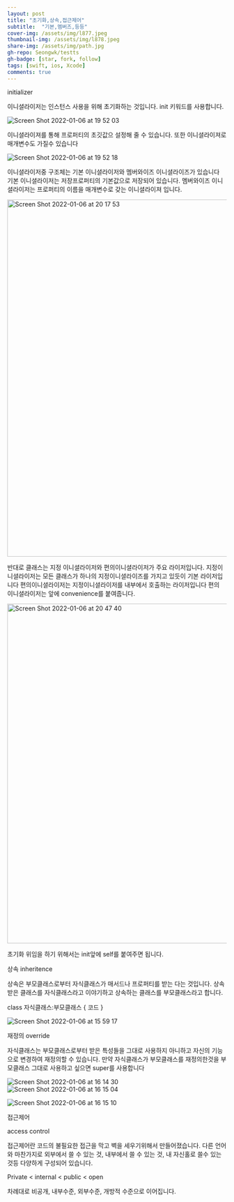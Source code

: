 ```yaml
---
layout: post
title: "초기화,상속,접근제어" 
subtitle:  "기본,멤버즈,등등"
cover-img: /assets/img/l877.jpeg
thumbnail-img: /assets/img/l878.jpeg
share-img: /assets/img/path.jpg
gh-repo: Seongwk/testts
gh-badge: [star, fork, follow]
tags: [swift, ios, Xcode]
comments: true
---
```



initializer

이니셜라이저는 인스턴스 사용을 위해 초기화하는 것입니다.
init 키워드를 사용합니다.

![Screen Shot 2022-01-06 at 19 52 03](https://user-images.githubusercontent.com/40172001/148376726-659ae195-47ec-4101-b7e3-ae96916bbde1.png)


이니셜라이져를 통해 프로퍼티의 초깃값으 설정해 줄 수 있습니다. 
또한 이니셜라이져로 매개변수도 가질수 있습니다

![Screen Shot 2022-01-06 at 19 52 18](https://user-images.githubusercontent.com/40172001/148377213-6733832e-1e04-494a-82f0-8cb53c88418d.png)


이니셜라이저중  구조체는 기본 이니셜라이저와 멤버와이즈 이니셜라이즈가 있습니다
기본 이니셜라이저는 저장프로퍼티의 기본값으로 저장되어 있습니다.
멤버와이즈 이니셜라이저는 프로퍼티의 이름을 매개변수로 갖는 이니셜라이져 입니다.

<img width="819" alt="Screen Shot 2022-01-06 at 20 17 53" src="https://user-images.githubusercontent.com/40172001/148377154-8860736d-326f-479b-953b-22c7b5702c98.png">

반대로 클래스는 지정 이니셜라이저와 편의이니셜라이저가 주요 라이저입니다.
지정이니셜라이저는 모든 클래스가 하나의 지정이니셜라이즈를 가지고 있듯이 기본 라이저입니다
편의이니셜라이저는 지정이니셜라이저를 내부에서 호출하는 라이저입니다
편의 이니셜라이저는 앞에 convenience를 붙여줍니다.


<img width="779" alt="Screen Shot 2022-01-06 at 20 47 40" src="https://user-images.githubusercontent.com/40172001/148378800-4491980e-45fe-43a1-9152-66ec870faac0.png">

초기화 위임을 하기 위해서는 init앞에 self를 붙여주면 됩니다.


상속
inheritence

상속은 부모클래스로부터 자식클래스가 매서드나 프로퍼티를 받는 다는 것입니다.
상속받은 클래스를 자식클래스라고 이야기하고 상속하는 클래스를 부모클래스라고 합니다.

class 자식클래스:부모클래스
{
  코드
}

![Screen Shot 2022-01-06 at 15 59 17](https://user-images.githubusercontent.com/40172001/148377003-da698fd3-7f36-4c90-bd44-1fd4c8f519d2.png)




재정의
override

자식클래스는 부모클래스로부터 받은 특성들을 그대로 사용하지 아니하고 자신의 기능으로 변경하여 재정의할 수 있습니다.
만약 자식클래스가 부모클래스를 재정의한것을 부모클래스 그대로 사용하고 싶으면 super를 사용합니다

![Screen Shot 2022-01-06 at 16 14 30](https://user-images.githubusercontent.com/40172001/148377046-82114d53-0201-4b98-acb1-1229d98c96ca.png)
![Screen Shot 2022-01-06 at 16 15 04](https://user-images.githubusercontent.com/40172001/148377070-8a8ce621-dce5-4eb6-8e29-752794ac0107.png)

![Screen Shot 2022-01-06 at 16 15 10](https://user-images.githubusercontent.com/40172001/148377085-20ba663d-9997-4f82-9f06-b927af6d2bcc.png)

접근제어

access control

접근제어란 코드의 불필요한 접근을 막고 벽을 세우기위해서 만들어졌습니다.
다른 언어와 마찬가지로 외부에서 쓸 수 있는 것, 내부에서 쓸 수 있는 것, 내 자신홀로 쓸수 있는 것등
다양하게 구성되어 있습니다.

Private < internal < public < open

차례대로 비공개, 내부수준, 외부수준, 개방적 수준으로 이어집니다. 
